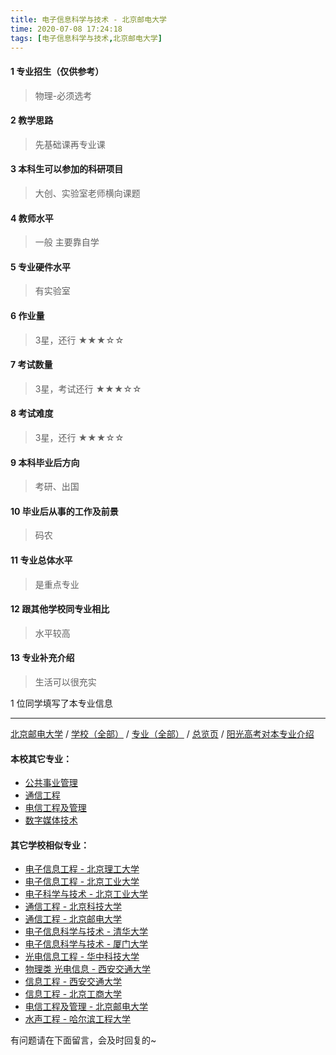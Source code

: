```yaml
---
title: 电子信息科学与技术 - 北京邮电大学
time: 2020-07-08 17:24:18
tags: [电子信息科学与技术,北京邮电大学]
---
```

#### 1 专业招生（仅供参考）  
> 物理-必须选考


#### 2 教学思路
> 先基础课再专业课


#### 3 本科生可以参加的科研项目
>  大创、实验室老师横向课题


#### 4 教师水平
> 一般 主要靠自学


#### 5 专业硬件水平
> 有实验室


#### 6 作业量
> 3星，还行
★★★☆☆


#### 7 考试数量
> 3星，考试还行
★★★☆☆


#### 8 考试难度
> 3星，还行
★★★☆☆


#### 9 本科毕业后方向
> 考研、出国


#### 10 毕业后从事的工作及前景
> 码农


#### 11 专业总体水平
> 是重点专业


#### 12 跟其他学校同专业相比
> 水平较高


#### 13 专业补充介绍
> 生活可以很充实

1 位同学填写了本专业信息
***
[北京邮电大学](https://univgo.github.io/2020/07/08/372626a5fa56) / [学校（全部）](https://univgo.github.io/2020/07/08/3efa6bcca419) / [专业（全部）](https://univgo.github.io/2020/07/08/2d4c6d3552c2) / [总览页](https://univgo.github.io/2020/07/08/445daeb4fa00) / [阳光高考对本专业介绍](http://gaokao.chsi.com.cn/sch/zyk/view.do?schId=73394566&specId=73384004)
#### 本校其它专业：
- [公共事业管理](https://univgo.github.io/2020/07/08/20d787cabeed)
- [通信工程](https://univgo.github.io/2020/07/08/91bd2ad04308)
- [电信工程及管理](https://univgo.github.io/2020/07/08/8840fed0c9dc)
- [数字媒体技术](https://univgo.github.io/2020/07/08/3a656fceae8d)

#### 其它学校相似专业：
- [电子信息工程 - 北京理工大学](https://univgo.github.io/2020/07/08/bf13725952ce)
- [电子信息工程 - 北京工业大学](https://univgo.github.io/2020/07/08/935f8b4dc83f)
- [电子科学与技术 - 北京工业大学](https://univgo.github.io/2020/07/08/349a571c8cbb)
- [通信工程 - 北京科技大学](https://univgo.github.io/2020/07/08/7f898b0aceb9)
- [通信工程 - 北京邮电大学](https://univgo.github.io/2020/07/08/91bd2ad04308)
- [电子信息科学与技术 - 清华大学](https://univgo.github.io/2020/07/08/338fc70c84db)
- [电子信息科学与技术 - 厦门大学](https://univgo.github.io/2020/07/08/5768803ef6c9)
- [光电信息工程 - 华中科技大学](https://univgo.github.io/2020/07/08/11d2b0562ca8)
- [物理类 光电信息 - 西安交通大学](https://univgo.github.io/2020/07/08/67e73f46914b)
- [信息工程 - 西安交通大学](https://univgo.github.io/2020/07/08/1baace60c4b6)
- [信息工程 - 北京工商大学](https://univgo.github.io/2020/07/08/ab8228ed7e2d)
- [电信工程及管理 - 北京邮电大学](https://univgo.github.io/2020/07/08/8840fed0c9dc)
- [水声工程 - 哈尔滨工程大学](https://univgo.github.io/2020/07/08/135b63edb39e)


有问题请在下面留言，会及时回复的~
